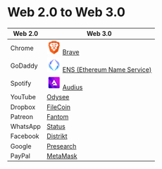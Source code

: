 # Web 2.0 to Web 3.0

| Web 2.0  | Web 3.0                                      |
|----------|----------------------------------------------|
| Chrome   | ![icon-brave] [Brave][1]                     |
| GoDaddy  | ![icon-ens] [ENS (Ethereum Name Service)][2] |
| Spotify  | ![icon-audius] [Audius][3]                   |
| YouTube  | [Odysee][4]                                  |
| Dropbox  | [FileCoin][5]                                |
| Patreon  | [Fantom][6]                                  |
| WhatsApp | [Status][7]                                  |
| Facebook | [Distrikt][8]                                |
| Google   | [Presearch][9]                               |
| PayPal   | [MetaMask][10]                               |

[1]: https://brave.com/
[2]: https://ens.domains/
[3]: https://audius.co/
[4]: https://odysee.com/
[5]: https://filecoin.io/
[6]: https://fantom.foundation/
[7]: https://status.im/
[8]: https://www.distrikt.org/
[9]: https://presearch.io/
[10]: https://metamask.io/

[icon-brave]: ./pictures/brave-browser-icon.png
[icon-ens]: ./pictures/ens-icon.png
[icon-audius]: ./pictures/audius-icon.png
